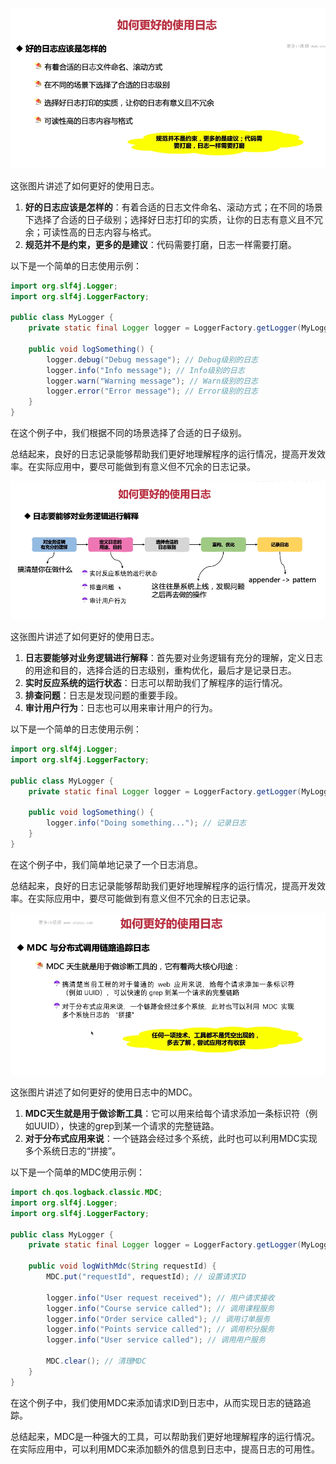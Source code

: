 ![alt text](image-48.png)


这张图片讲述了如何更好的使用日志。

1. **好的日志应该是怎样的**：有着合适的日志文件命名、滚动方式；在不同的场景下选择了合适的日子级别；选择好日志打印的实质，让你的日志有意义且不冗余；可读性高的日志内容与格式。
2. **规范并不是约束，更多的是建议**：代码需要打磨，日志一样需要打磨。

以下是一个简单的日志使用示例：

```java
import org.slf4j.Logger;
import org.slf4j.LoggerFactory;

public class MyLogger {
    private static final Logger logger = LoggerFactory.getLogger(MyLogger.class);

    public void logSomething() {
        logger.debug("Debug message"); // Debug级别的日志
        logger.info("Info message"); // Info级别的日志
        logger.warn("Warning message"); // Warn级别的日志
        logger.error("Error message"); // Error级别的日志
    }
}
```

在这个例子中，我们根据不同的场景选择了合适的日子级别。

总结起来，良好的日志记录能够帮助我们更好地理解程序的运行情况，提高开发效率。在实际应用中，要尽可能做到有意义但不冗余的日志记录。


![alt text](image-49.png)

这张图片讲述了如何更好的使用日志。

1. **日志要能够对业务逻辑进行解释**：首先要对业务逻辑有充分的理解，定义日志的用途和目的，选择合适的日志级别，重构优化，最后才是记录日志。
2. **实时反应系统的运行状态**：日志可以帮助我们了解程序的运行情况。
3. **排查问题**：日志是发现问题的重要手段。
4. **审计用户行为**：日志也可以用来审计用户的行为。

以下是一个简单的日志使用示例：

```java
import org.slf4j.Logger;
import org.slf4j.LoggerFactory;

public class MyLogger {
    private static final Logger logger = LoggerFactory.getLogger(MyLogger.class);

    public void logSomething() {
        logger.info("Doing something..."); // 记录日志
    }
}
```

在这个例子中，我们简单地记录了一个日志消息。

总结起来，良好的日志记录能够帮助我们更好地理解程序的运行情况，提高开发效率。在实际应用中，要尽可能做到有意义但不冗余的日志记录。


![alt text](image-50.png)

这张图片讲述了如何更好的使用日志中的MDC。

1. **MDC天生就是用于做诊断工具**：它可以用来给每个请求添加一条标识符（例如UUID），快速的grep到某一个请求的完整链路。
2. **对于分布式应用来说**：一个链路会经过多个系统，此时也可以利用MDC实现多个系统日志的“拼接”。

以下是一个简单的MDC使用示例：

```java
import ch.qos.logback.classic.MDC;
import org.slf4j.Logger;
import org.slf4j.LoggerFactory;

public class MyLogger {
    private static final Logger logger = LoggerFactory.getLogger(MyLogger.class);

    public void logWithMdc(String requestId) {
        MDC.put("requestId", requestId); // 设置请求ID

        logger.info("User request received"); // 用户请求接收
        logger.info("Course service called"); // 调用课程服务
        logger.info("Order service called"); // 调用订单服务
        logger.info("Points service called"); // 调用积分服务
        logger.info("User service called"); // 调用用户服务

        MDC.clear(); // 清理MDC
    }
}
```

在这个例子中，我们使用MDC来添加请求ID到日志中，从而实现日志的链路追踪。

总结起来，MDC是一种强大的工具，可以帮助我们更好地理解程序的运行情况。在实际应用中，可以利用MDC来添加额外的信息到日志中，提高日志的可用性。